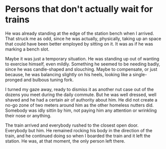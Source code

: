 Persons that don't actually wait for trains
========================

He was already standing at the edge of the station bench when I
arrived. That struck me as odd, since he was actually, physically,
taking up an space that could have been better employed by sitting on
it. It was as if he was marking a bench slot. 

Maybe it was just a temporary situation. He was standing up out of wanting to
exercise himself, even mildly. Something he seemed to be needing
badly, since he was candle-shaped and slouching. Maybe to compensate,
or just because, he was balancing slightly on his heels, looking like
a single-pronged and bulbous tuning fork. 

I turned my gaze away, ready to dismiss it as another nut case out of
the dozens you meet during the daily commute. But he was well dressed,
well shaved and he had a certain air of authority about him. He did
not create a no-go zone of two meters around him as the other homeless
nutters did. Somebody was idly sittin by him, not paying him any
attention or wrinkling their nose or anything. 

The train arrived and everybody rushed to the closest open
door. Everybody but him. He remained rocking his body in the direction
of the train, and he continued doing so when I boarded the train and it left the
station. He was, at that moment, the only person left there.
